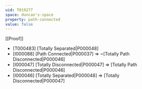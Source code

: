```yaml
---
uid: T019277
space: duncan's-space
property: path-connected
value: false
---
```

[[Proof]]

* [T000483] [Totally Separated|P000048]
* [I000088] [Path Connected|P000037] => ~[Totally Path Disconnected|P000046]
* [I000047] [Totally Disconnected|P000047] => [Totally Path Disconnected|P000046]
* [I000046] [Totally Separated|P000048] => [Totally Disconnected|P000047]


